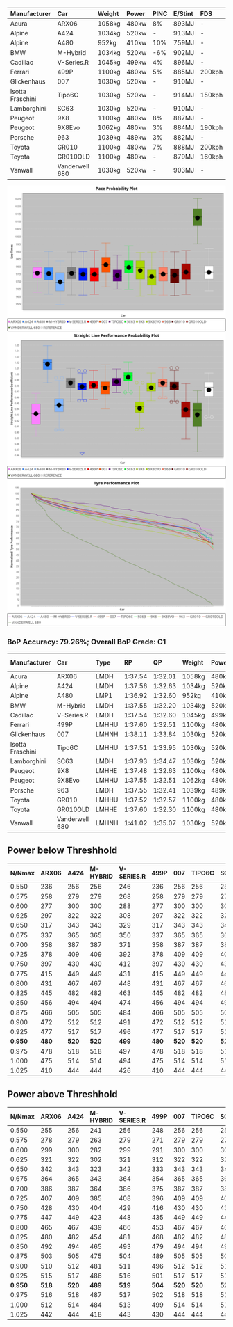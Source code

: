 | Manufacturer     | Car            | Weight | Power | PINC    | E/Stint | FDS     |
|:-|:-|:-|:-|:-|:-|:-|
| Acura            | ARX06          | 1058kg | 480kw | 8%      | 893MJ   |    -    |
| Alpine           | A424           | 1034kg | 520kw |    -    | 913MJ   |    -    |
| Alpine           | A480           | 952kg  | 410kw | 10%     | 759MJ   |    -    |
| BMW              | M-Hybrid       | 1034kg | 520kw | -6%     | 902MJ   |    -    |
| Cadillac         | V-Series.R     | 1045kg | 499kw | 4%      | 896MJ   |    -    |
| Ferrari          | 499P           | 1100kg | 480kw | 5%      | 885MJ   | 200kph  |
| Glickenhaus      | 007            | 1030kg | 520kw |    -    | 910MJ   |    -    |
| Isotta Fraschini | Tipo6C         | 1030kg | 520kw |    -    | 914MJ   | 150kph  |
| Lamborghini      | SC63           | 1030kg | 520kw |    -    | 910MJ   |    -    |
| Peugeot          | 9X8            | 1100kg | 480kw | 8%      | 887MJ   |    -    |
| Peugeot          | 9X8Evo         | 1062kg | 480kw | 3%      | 884MJ   | 190kph  |
| Porsche          | 963            | 1039kg | 489kw | 3%      | 882MJ   |    -    |
| Toyota           | GR010          | 1100kg | 480kw | 7%      | 888MJ   | 200kph  |
| Toyota           | GR010OLD       | 1100kg | 480kw |    -    | 879MJ   | 160kph  |
| Vanwall          | Vanderwell 680 | 1030kg | 520kw |    -    | 903MJ   |    -    |

![PACECHART](./IMG/AUTO.png)
![STRAIGHTLINEPERFORMANCECHART](./IMG/AUTO_sp.png)
![TYREPERFORMANCECHART](./IMG/AUTO_tw.png)

### BoP Accuracy: 79.26%; Overall BoP Grade: C1
| Manufacturer     | Car            | Type  | RP      | QP      | Weight | Power¹ | Threshhold | PINC    | Power² | E/Stint | AVG Vmax  | FDS     | RDLC | L/Stint | BOP-Grade | Model Accuracy | Model Points | Match%  | SimDiff |
|:-|:-|:-|:-|:-|:-|:-|:-|:-|:-|:-|:-|:-|:-|:-|:-|:-|:-|:-|:-|
| Acura            | ARX06          | LMDH  | 1:37.54 | 1:32.01 | 1058kg | 480kw  | 210.0kph   | 8%      | 518kw  |  893MJ  | 307.78kph |    -    | 1.01 | 29      | +D1       | 100.00%        | 995          | 68.73%  | ±0.02s  |
| Alpine           | A424           | LMDH  | 1:37.56 | 1:32.63 | 1034kg | 520kw  | 0.0kph     |    -    | 520kw  |  913MJ  | 324.56kph |    -    | 1.02 | 29      | -A2       | 86.43%         | 618          | 94.74%  | #       |
| Alpine           | A480           | LMP1  | 1:36.92 | 1:32.60 |  952kg | 410kw  | 210.0kph   | 10%     | 451kw  |  759MJ  | 309.81kph |    -    | 0.98 | 27      | -D2       | 68.63%         | 967          | 63.82%  | #       |
| BMW              | M-Hybrid       | LMDH  | 1:37.55 | 1:32.20 | 1034kg | 520kw  | 210.0kph   | -6%     | 489kw  |  902MJ  | 317.04kph |    -    | 1.02 | 29      | -B1       | 93.77%         | 1672         | 89.47%  | ±0.11s  |
| Cadillac         | V-Series.R     | LMDH  | 1:37.54 | 1:32.60 | 1045kg | 499kw  | 210.0kph   | 4%      | 519kw  |  896MJ  | 315.64kph |    -    | 1.02 | 29      | ~A1       | 83.12%         | 1921         | 96.09%  | ±0.09s  |
| Ferrari          | 499P           | LMHHU | 1:37.60 | 1:32.51 | 1100kg | 480kw  | 210.0kph   | 5%      | 504kw  |  885MJ  | 312.16kph | 200kph  | 0.99 | 29      | ~A1       | 69.49%         | 1950         | 100.00% | #       |
| Glickenhaus      | 007            | LMHNH | 1:38.11 | 1:33.84 | 1030kg | 520kw  | 0.0kph     |    -    | 520kw  |  910MJ  | 318.14kph |    -    | 0.96 | 29      | ~A1       | 89.50%         | 1518         | 100.00% | #       |
| Isotta Fraschini | Tipo6C         | LMHHU | 1:37.51 | 1:33.95 | 1030kg | 520kw  | 0.0kph     |    -    | 520kw  |  914MJ  | 319.88kph | 150kph  | 1.07 | 29      | +C2       | 73.56%         | 64           | 73.11%  | #       |
| Lamborghini      | SC63           | LMDH  | 1:37.93 | 1:34.47 | 1030kg | 520kw  | 0.0kph     |    -    | 520kw  |  910MJ  | 320.97kph |    -    | 1.05 | 29      | +B1       | 95.82%         | 459          | 85.16%  | #       |
| Peugeot          | 9X8            | LMHHE | 1:37.48 | 1:32.63 | 1100kg | 480kw  | 210.0kph   | 8%      | 518kw  |  887MJ  | 306.57kph |    -    | 0.97 | 29      | -B1       | 88.75%         | 2383         | 89.28%  | #       |
| Peugeot          | 9X8Evo         | LMHHU | 1:37.55 | 1:32.51 | 1062kg | 480kw  | 210.0kph   | 3%      | 494kw  |  884MJ  | 313.08kph | 190kph  | 0.99 | 29      | ~A1       | 66.97%         | 221          | 100.00% | #       |
| Porsche          | 963            | LMDH  | 1:37.55 | 1:32.41 | 1039kg | 489kw  | 210.0kph   | 3%      | 504kw  |  882MJ  | 316.22kph |    -    | 1.02 | 29      | ~A1       | 81.02%         | 5243         | 97.40%  | ±0.06s  |
| Toyota           | GR010          | LMHHU | 1:37.52 | 1:32.57 | 1100kg | 480kw  | 210.0kph   | 7%      | 514kw  |  888MJ  | 312.45kph | 200kph  | 0.99 | 29      | ~A1       | 73.70%         | 2701         | 100.00% | #       |
| Toyota           | GR010OLD       | LMHHE | 1:37.60 | 1:32.30 | 1100kg | 480kw  | 210.0kph   |    -    | 480kw  |  879MJ  | 303.83kph | 160kph  | 0.99 | 29      | -A2       | 99.03%         | 1536         | 91.27%  | #       |
| Vanwall          | Vanderwell 680 | LMHNH | 1:41.02 | 1:35.07 | 1030kg | 520kw  | 0.0kph     |    -    | 520kw  |  903MJ  | 310.54kph |    -    | 1.02 | 29      | +Ω2       | 97.01%         | 649          | -60.18% | #       |

## Power below Threshhold
| N/Nmax    | ARX06   | A424    | M-HYBRID | V-SERIES.R | 499P    | 007     | TIPO6C  | SC63    | 9X8     | 9X8EVO  | 963     | GR010   | GR010OLD | VANDERWELL 680 | ​     | RPM      | A480    |
|:-|:-|:-|:-|:-|:-|:-|:-|:-|:-|:-|:-|:-|:-|:-|:-|:-|:-|
|  0.550    |  236    |  256    |  256     |  246       |  236    |  256    |  256    |  256    |  236    |  236    |  241    |  236    |  236     |  256           |  ​    |   --     |   -     |
|  0.575    |  258    |  279    |  279     |  268       |  258    |  279    |  279    |  279    |  258    |  258    |  263    |  258    |  258     |  279           |  ​    |   --     |   -     |
|  0.600    |  277    |  300    |  300     |  288       |  277    |  300    |  300    |  300    |  277    |  277    |  282    |  277    |  277     |  300           |  ​    |   --     |   -     |
|  0.625    |  297    |  322    |  322     |  308       |  297    |  322    |  322    |  322    |  297    |  297    |  302    |  297    |  297     |  322           |  ​    |   --     |   -     |
|  0.650    |  317    |  343    |  343     |  329       |  317    |  343    |  343    |  343    |  317    |  317    |  323    |  317    |  317     |  343           |  ​    |   --     |   -     |
|  0.675    |  337    |  365    |  365     |  350       |  337    |  365    |  365    |  365    |  337    |  337    |  343    |  337    |  337     |  365           |  ​    |   --     |   -     |
|  0.700    |  358    |  387    |  387     |  371       |  358    |  387    |  387    |  387    |  358    |  358    |  364    |  358    |  358     |  387           |  ​    |   --     |   -     |
|  0.725    |  378    |  409    |  409     |  392       |  378    |  409    |  409    |  409    |  378    |  378    |  385    |  378    |  378     |  409           |  ​    |   --     |   -     |
|  0.750    |  397    |  430    |  430     |  412       |  397    |  430    |  430    |  430    |  397    |  397    |  404    |  397    |  397     |  430           |  ​    |   --     |   -     |
|  0.775    |  415    |  449    |  449     |  431       |  415    |  449    |  449    |  449    |  415    |  415    |  423    |  415    |  415     |  449           |  ​    |  5000    |  249    |
|  0.800    |  431    |  467    |  467     |  448       |  431    |  467    |  467    |  467    |  431    |  431    |  439    |  431    |  431     |  467           |  ​    |  5500    |  294    |
|  0.825    |  445    |  482    |  482     |  463       |  445    |  482    |  482    |  482    |  445    |  445    |  454    |  445    |  445     |  482           |  ​    |  6000    |  328    |
|  0.850    |  456    |  494    |  494     |  474       |  456    |  494    |  494    |  494    |  456    |  456    |  465    |  456    |  456     |  494           |  ​    |  6500    |  371    |
|  0.875    |  466    |  505    |  505     |  484       |  466    |  505    |  505    |  505    |  466    |  466    |  475    |  466    |  466     |  505           |  ​    |  7000    |  414    |
|  0.900    |  472    |  512    |  512     |  491       |  472    |  512    |  512    |  512    |  472    |  472    |  481    |  472    |  472     |  512           |  ​    |  7500    |  425    |
|  0.925    |  477    |  517    |  517     |  496       |  477    |  517    |  517    |  517    |  477    |  477    |  486    |  477    |  477     |  517           |  ​    |  8000    |  421    |
| **0.950** | **480** | **520** | **520**  | **499**    | **480** | **520** | **520** | **520** | **480** | **480** | **489** | **480** | **480**  | **520**        | **​** | **8500** | **424** |
|  0.975    |  478    |  518    |  518     |  497       |  478    |  518    |  518    |  518    |  478    |  478    |  487    |  478    |  478     |  518           |  ​    |  9000    |  212    |
|  1.000    |  475    |  514    |  514     |  494       |  475    |  514    |  514    |  514    |  475    |  475    |  484    |  475    |  475     |  514           |  ​    |   --     |   -     |
|  1.025    |  410    |  444    |  444     |  426       |  410    |  444    |  444    |  444    |  410    |  410    |  418    |  410    |  410     |  444           |  ​    |   --     |   -     |

## Power above Threshhold
| N/Nmax    | ARX06   | A424    | M-HYBRID | V-SERIES.R | 499P    | 007     | TIPO6C  | SC63    | 9X8     | 9X8EVO  | 963     | GR010   | GR010OLD | VANDERWELL 680 | ​     | RPM      | A480    |
|:-|:-|:-|:-|:-|:-|:-|:-|:-|:-|:-|:-|:-|:-|:-|:-|:-|:-|
|  0.550    |  255    |  256    |  241     |  256       |  248    |  256    |  256    |  256    |  255    |  243    |  248    |  253    |  236     |  256           |  ​    |   --     |   -     |
|  0.575    |  278    |  279    |  263     |  279       |  271    |  279    |  279    |  279    |  278    |  266    |  271    |  276    |  258     |  279           |  ​    |   --     |   -     |
|  0.600    |  299    |  300    |  282     |  299       |  291    |  300    |  300    |  300    |  299    |  285    |  291    |  297    |  277     |  300           |  ​    |   --     |   -     |
|  0.625    |  321    |  322    |  302     |  321       |  312    |  322    |  322    |  322    |  321    |  305    |  312    |  318    |  297     |  322           |  ​    |   --     |   -     |
|  0.650    |  342    |  343    |  323     |  342       |  333    |  343    |  343    |  343    |  342    |  326    |  333    |  339    |  317     |  343           |  ​    |   --     |   -     |
|  0.675    |  364    |  365    |  343     |  364       |  354    |  365    |  365    |  365    |  364    |  347    |  354    |  361    |  337     |  365           |  ​    |   --     |   -     |
|  0.700    |  386    |  387    |  364     |  386       |  375    |  387    |  387    |  387    |  386    |  368    |  375    |  383    |  358     |  387           |  ​    |   --     |   -     |
|  0.725    |  407    |  409    |  385     |  408       |  396    |  409    |  409    |  409    |  407    |  389    |  396    |  404    |  378     |  409           |  ​    |   --     |   -     |
|  0.750    |  428    |  430    |  404     |  429       |  416    |  430    |  430    |  430    |  428    |  408    |  416    |  425    |  397     |  430           |  ​    |   --     |   -     |
|  0.775    |  447    |  449    |  423     |  448       |  435    |  449    |  449    |  449    |  447    |  427    |  435    |  444    |  415     |  449           |  ​    |  5000    |  249    |
|  0.800    |  465    |  467    |  439     |  466       |  453    |  467    |  467    |  467    |  465    |  444    |  453    |  462    |  431     |  467           |  ​    |  5500    |  294    |
|  0.825    |  480    |  482    |  454     |  481       |  468    |  482    |  482    |  482    |  480    |  458    |  468    |  477    |  445     |  482           |  ​    |  6000    |  328    |
|  0.850    |  492    |  494    |  465     |  493       |  479    |  494    |  494    |  494    |  492    |  469    |  479    |  488    |  456     |  494           |  ​    |  6500    |  371    |
|  0.875    |  503    |  505    |  475     |  504       |  489    |  505    |  505    |  505    |  503    |  479    |  489    |  499    |  466     |  505           |  ​    |  7000    |  414    |
|  0.900    |  510    |  512    |  481     |  511       |  496    |  512    |  512    |  512    |  510    |  486    |  496    |  506    |  472     |  512           |  ​    |  7500    |  425    |
|  0.925    |  515    |  517    |  486     |  516       |  501    |  517    |  517    |  517    |  515    |  491    |  501    |  511    |  477     |  517           |  ​    |  8000    |  421    |
| **0.950** | **518** | **520** | **489**  | **519**    | **504** | **520** | **520** | **520** | **518** | **494** | **504** | **514** | **480**  | **520**        | **​** | **8500** | **424** |
|  0.975    |  516    |  518    |  487     |  517       |  502    |  518    |  518    |  518    |  516    |  492    |  502    |  512    |  478     |  518           |  ​    |  9000    |  212    |
|  1.000    |  512    |  514    |  484     |  513       |  499    |  514    |  514    |  514    |  512    |  489    |  499    |  508    |  475     |  514           |  ​    |   --     |   -     |
|  1.025    |  442    |  444    |  418     |  443       |  430    |  444    |  444    |  444    |  442    |  422    |  430    |  439    |  410     |  444           |  ​    |   --     |   -     |
